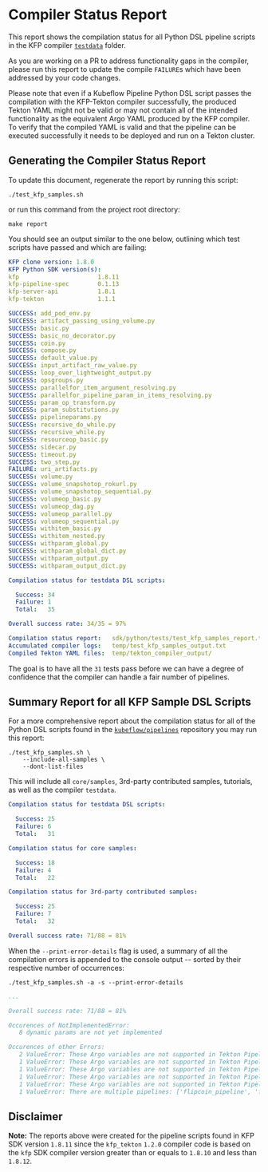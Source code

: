 # Compiler Status Report

This report shows the compilation status for all Python DSL pipeline scripts in the KFP compiler
[`testdata`](https://github.com/kubeflow/pipelines/tree/master/sdk/python/tests/compiler/testdata)
folder.

As you are working on a PR to address functionality gaps in the compiler, please run this report to
update the compile `FAILURE`s which have been addressed by your code changes.

Please note that even if a Kubeflow Pipeline Python DSL script passes the compilation with the
KFP-Tekton compiler successfully, the produced Tekton YAML might not be valid or may not contain all
of the intended functionality as the equivalent Argo YAML produced by the KFP compiler.
To verify that the compiled YAML is valid and that the pipeline can be executed successfully it
needs to be deployed and run on a Tekton cluster.

## Generating the Compiler Status Report

To update this document, regenerate the report by running this script:

    ./test_kfp_samples.sh

or run this command from the project root directory:

    make report

You should see an output similar to the one below, outlining which test scripts have passed and
which are failing:

```YAML
KFP clone version: 1.8.0
KFP Python SDK version(s):
kfp                      1.8.11
kfp-pipeline-spec        0.1.13
kfp-server-api           1.8.1
kfp-tekton               1.1.1

SUCCESS: add_pod_env.py
SUCCESS: artifact_passing_using_volume.py
SUCCESS: basic.py
SUCCESS: basic_no_decorator.py
SUCCESS: coin.py
SUCCESS: compose.py
SUCCESS: default_value.py
SUCCESS: input_artifact_raw_value.py
SUCCESS: loop_over_lightweight_output.py
SUCCESS: opsgroups.py
SUCCESS: parallelfor_item_argument_resolving.py
SUCCESS: parallelfor_pipeline_param_in_items_resolving.py
SUCCESS: param_op_transform.py
SUCCESS: param_substitutions.py
SUCCESS: pipelineparams.py
SUCCESS: recursive_do_while.py
SUCCESS: recursive_while.py
SUCCESS: resourceop_basic.py
SUCCESS: sidecar.py
SUCCESS: timeout.py
SUCCESS: two_step.py
FAILURE: uri_artifacts.py
SUCCESS: volume.py
SUCCESS: volume_snapshotop_rokurl.py
SUCCESS: volume_snapshotop_sequential.py
SUCCESS: volumeop_basic.py
SUCCESS: volumeop_dag.py
SUCCESS: volumeop_parallel.py
SUCCESS: volumeop_sequential.py
SUCCESS: withitem_basic.py
SUCCESS: withitem_nested.py
SUCCESS: withparam_global.py
SUCCESS: withparam_global_dict.py
SUCCESS: withparam_output.py
SUCCESS: withparam_output_dict.py

Compilation status for testdata DSL scripts:

  Success: 34
  Failure: 1
  Total:   35

Overall success rate: 34/35 = 97%

Compilation status report:   sdk/python/tests/test_kfp_samples_report.txt
Accumulated compiler logs:   temp/test_kfp_samples_output.txt
Compiled Tekton YAML files:  temp/tekton_compiler_output/
```

The goal is to have all the `31` tests pass before we can have a degree of confidence that the
compiler can handle a fair number of pipelines.


## Summary Report for all KFP Sample DSL Scripts

For a more comprehensive report about the compilation status for all of the Python DSL scripts
found in the [`kubeflow/pipelines`](https://github.com/kubeflow/pipelines/) repository you may
run this report:

    ./test_kfp_samples.sh \
        --include-all-samples \
        --dont-list-files

This will include all `core/samples`, 3rd-party contributed samples, tutorials, as well as
the compiler `testdata`.

```YAML
Compilation status for testdata DSL scripts:

  Success: 25
  Failure: 6
  Total:   31

Compilation status for core samples:

  Success: 18
  Failure: 4
  Total:   22

Compilation status for 3rd-party contributed samples:

  Success: 25
  Failure: 7
  Total:   32

Overall success rate: 71/88 = 81%
```

When the `--print-error-details` flag is used, a summary of all the compilation errors is appended
to the console output -- sorted by their respective number of occurrences:

    ./test_kfp_samples.sh -a -s --print-error-details

```YAML
...

Overall success rate: 71/88 = 81%

Occurences of NotImplementedError:
   8 dynamic params are not yet implemented

Occurences of other Errors:
   2 ValueError: These Argo variables are not supported in Tekton Pipeline: {{workflow.uid}}
   1 ValueError: These Argo variables are not supported in Tekton Pipeline: {{workflow.name}}, {{pod.name}}
   1 ValueError: These Argo variables are not supported in Tekton Pipeline: {{workflow.name}}
   1 ValueError: These Argo variables are not supported in Tekton Pipeline: {{pod.name}}, {{workflow.uid}}
   1 ValueError: These Argo variables are not supported in Tekton Pipeline: {{pod.name}}, {{workflow.name}}
   1 ValueError: There are multiple pipelines: ['flipcoin_pipeline', 'flipcoin_exit_pipeline']. Please specify --function.
```

## Disclaimer

**Note:** The reports above were created for the pipeline scripts found in KFP SDK version `1.8.11` since
the `kfp_tekton` `1.2.0` compiler code is based on the `kfp` SDK compiler version greater than or equals to
`1.8.10` and less than `1.8.12`.
